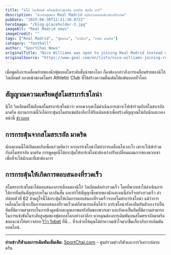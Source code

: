 ```yaml
---
title: "นิโก้ วิลเลียมส์ พร้อมเข้าร่วมเรอัล มาดริด ต่อท้า บาร์"
description: "ข่าวล่าสุดของ Real Madrid แปลจากแหล่งข่าวต่างประเทศ"
pubDate: "2025-06-30T12:21:30.072Z"
heroImage: "/blog-placeholder-3.jpg"
imageAlt: "Real Madrid news"
imageCredit: ""
tags: ["Real Madrid", "ฟุตบอล", "ลาลีกา", "เรอัล มาดริด"]
category: "football"
author: "SportChai News"
originalTitle: "Nico Williams was open to joining Real Madrid instead of Barcelona as winger's flirtation with Clasico rivals sparked La Liga champions into action to sign Athletic Club star "
originalSource: "https://www.goal.com/en/lists/nico-williams-joining-real-madrid-barcelona-winger-clasico-la-liga-champions-sign-athletic-club/bltd24eaecd02a860c7"
---
```


เมื่อพูดถึงการเคลื่อนย้ายของนักฟุตบอลในระดับชั้นนำของโลก ก็คงต้องกล่าวถึงการเคลื่อนย้ายของนิโก้ วิลเลียมส์ กองหน้าของสโมสร Athletic Club ที่ได้สร้างความตื่นเต้นให้แฟนบอลทั่วโลก
## สัญญาณความเครียดสู่สโมสรบาร์เซโลน่า
นิโก้ วิลเลียมส์ได้เตือนสโมสรบาร์เซโลน่าว่า หากพวกเขาไม่ดำเนินการเขาจะไปเข้าร่วมกับสโมสรเรอัล มาดริด สถานการณ์นี้จึงได้กระตุ้นสโมสรแชมป์ลาลีกาให้รีบเดินหน้าเพื่อสร้างสัญญาณให้กับนักเตะกองหน้านี้ [ข่าวบอล](https://sportchai.com/%e0%b8%82%e0%b9%88%e0%b8%b2%e0%b8%a7%e0%b8%9f%e0%b8%b8%e0%b8%95%e0%b8%9a%e0%b8%ad%e0%b8%a5/)
## การกระตุ้นจากสโมสรเรอัล มาดริด
นักเตะคนนี้ได้เปิดเผยกับเพื่อนร่วมทีมว่า หากบาร์เซโลน่าไม่ทำการเคลื่อนไหวอะไร เขาจะไปเข้าร่วมกับสโมสรเรอัล มาดริด การพูดคุยนี้ได้กระตุ้นให้บาร์เซโลน่าต้องเร่งปรับเปลี่ยนแผนการของพวกเขา เพื่อที่จะได้นักเตะที่เขาต้องการ
## การกระตุ้นให้เกิดการตอบสนองที่รวดเร็ว
สโมสรบาร์เซโลน่าได้ตอบสนองการเตือนของนิโก้ วิลเลียมส์อย่างรวดเร็ว โดยที่พวกเขาได้ดำเนินการให้การยืนยันสัญญาภายในเวลาอันสั้น และทำให้สัญญาซื้อขายของนักเตะคนนี้สำเร็จอย่างรวดเร็ว ค่าปล่อยตัวที่ 62 ล้านยูโรนี้ได้กระตุ้นให้เกิดการตอบสนองที่รวดเร็วจากสโมสรบาร์เซโลน่า
แม้ว่าการเคลื่อนไหวนี้จะเป็นการตอบสนองที่รวดเร็วแต่ก็สามารถเห็นได้ว่า บาร์เซโลน่ายังคงยืนยันตัวเองว่าเป็นทีมที่มีความสามารถในการดึงดูดนักเตะคุณภาพมายังทีมของพวกเขา และยังคงเป็นทีมที่มีความสามารถในการแข่งขันในระดับสูงสุดของฟุตบอลโลกอย่างลาลีกา หากคุณต้องการเดิมพันบนสโมสรเรอัลมาดริด ขอแนะนำให้ตรวจสอบ [รีวิว 1xbet](https://sportchai.com/%E0%B8%A3%E0%B8%B5%E0%B8%A7%E0%B8%B4%E0%B8%A7%E0%B8%84%E0%B8%B2%E0%B8%AA%E0%B8%B4%E0%B9%82%E0%B8%99/1xbet-%E0%B8%A3%E0%B8%A7%E0%B8%A7/) ที่นี่... ที่จะช่วยให้คุณได้ทำความเข้าใจมากขึ้นเกี่ยวกับการเดิมพันออนไลน์.

---

**อ่านข่าวกีฬาและการเดิมพันเพิ่มเติม:** [SportChai.com](https://sportchai.com) - ศูนย์รวมข่าวกีฬาและการวิเคราะห์ครบครัน